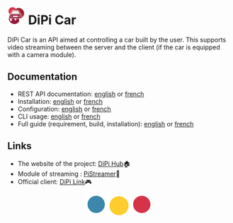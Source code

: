 # <img src="doc/gitassets/icon.png" width="40"> DiPi Car

DiPi Car is an API aimed at controlling a car built by the user. This supports video streaming between the server and the client (if the car is equipped with a camera module).

## Documentation

- REST API documentation: [english](/doc/API-doc-en.md) or [french](/doc/API-doc-fr.md)
- Installation: [english](/doc/installation-en.md) or [french](/doc/installation-fr.md)
- Configuration: [english](/doc/configuration-en.md) or [french](/doc/configuration-fr.md)
- CLI usage: [english](/doc/CLI-doc-en.md) or [french](/doc/CLI-doc-fr.md)
- Full guide (requirement, build, installation): [english](https://dipihub.netlify.app/en/#/docs/build) or [french](https://dipihub.netlify.app/fr/#/docs/build)

## Links

- The website of the project: [DiPi Hub](https://dipihub.netlify.app/en/#/)🏠
- Module of streaming : [PiStreamer](https://www.npmjs.com/package/pistreamer)🎥
- Official client: [DiPi Link](https://github.com/Iucapad/dipilink)🎮

<p align="center"><img src="doc/gitassets/dipi.png"/></p>